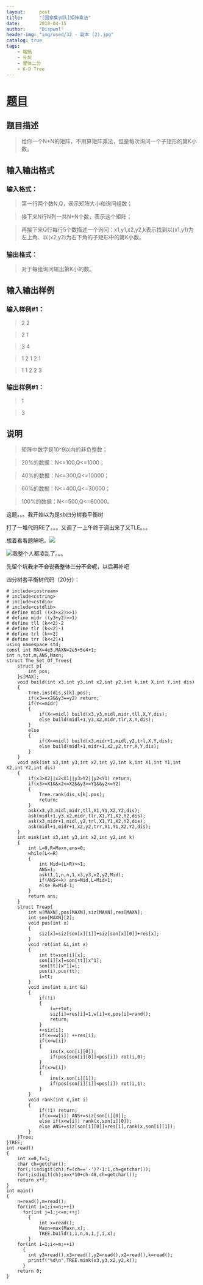 ```yaml
---
layout:     post
title:      "[国家集训队]矩阵乘法"
date:       2018-04-15
author:     "Dispwnl"
header-img: "img/used/32 - 副本 (2).jpg"
catalog: true
tags:
    - 瞎搞
    - 补坑
    - 整体二分
    - K-D Tree
---
```

# [题目](https://www.luogu.org/problemnew/show/P1527/)
## 题目描述
>给你一个N*N的矩阵，不用算矩阵乘法，但是每次询问一个子矩形的第K小数。

## 输入输出格式
### 输入格式：
>第一行两个数N,Q，表示矩阵大小和询问组数；

>接下来N行N列一共N*N个数，表示这个矩阵；

>再接下来Q行每行5个数描述一个询问：x1,y1,x2,y2,k表示找到以(x1,y1)为左上角、以(x2,y2)为右下角的子矩形中的第K小数。

### 输出格式：
>对于每组询问输出第K小的数。

## 输入输出样例
### 输入样例#1： 
>2 2

>2 1

>3 4

>1 2 1 2 1

>1 1 2 2 3

### 输出样例#1： 
>1

>3

## 说明
>矩阵中数字是10^9以内的非负整数；

>20%的数据：N<=100,Q<=1000；

>40%的数据：N<=300,Q<=10000；

>60%的数据：N<=400,Q<=30000；

>100%的数据：N<=500,Q<=60000。

这题。。。我开始以为是sb四分树套平衡树

打了一堆代码RE了。。。又调了一上午终于调出来了又TLE。。。

想着看看题解吧，![](/img/study/juzhenchengfa.jpg)

![](/img/423.jpg)我整个人都凌乱了。。。

先留个坑~~我才不会说我整体二分不会呢~~，以后再补吧

四分树套平衡树代码（20分）：
```
# include<iostream>
# include<cstring>
# include<cstdio>
# include<cstdlib>
# define midl ((x3+x2)>>1)
# define midr ((y3+y2)>>1)
# define tll (k<<2)-2
# define tlr (k<<2)-1
# define trl (k<<2)
# define trr (k<<2)+1
using namespace std;
const int MAX=4e5,MAXN=2e5+5e4+1;
int n,tot,m,ANS,Maxn;
struct The_Set_Of_Trees{
	struct p{
		int pos;
	}s[MAX];
	void build(int x3,int y3,int x2,int y2,int k,int X,int Y,int dis)
	{
		Tree.ins(dis,s[k].pos);
		if(x3==x2&&y3==y2) return;
		if(Y<=midr)
		{
			if(X<=midl) build(x3,y3,midl,midr,tll,X,Y,dis);
			else build(midl+1,y3,x2,midr,tlr,X,Y,dis);
		}
		else
		{
			if(X<=midl) build(x3,midr+1,midl,y2,trl,X,Y,dis);
			else build(midl+1,midr+1,x2,y2,trr,X,Y,dis);
		}
	}
	void ask(int x3,int y3,int x2,int y2,int k,int X1,int Y1,int X2,int Y2,int dis)
	{
		if(x3>X2||x2<X1||y3>Y2||y2<Y1) return;
		if(x3>=X1&&x2<=X2&&y3>=Y1&&y2<=Y2)
		{
			Tree.rank(dis,s[k].pos);
			return;
		}
		ask(x3,y3,midl,midr,tll,X1,Y1,X2,Y2,dis);
		ask(midl+1,y3,x2,midr,tlr,X1,Y1,X2,Y2,dis);
		ask(x3,midr+1,midl,y2,trl,X1,Y1,X2,Y2,dis);
		ask(midl+1,midr+1,x2,y2,trr,X1,Y1,X2,Y2,dis);
	}
	int mink(int x3,int y3,int x2,int y2,int k)
	{
		int L=0,R=Maxn,ans=0;
		while(L<=R)
		{
			int Mid=(L+R)>>1;
			ANS=1;
			ask(1,1,n,n,1,x3,y3,x2,y2,Mid);
			if(ANS<=k) ans=Mid,L=Mid+1;
			else R=Mid-1;
		}
		return ans;
	}
	struct Treap{
		int w[MAXN],pos[MAXN],siz[MAXN],res[MAXN];
		int son[MAXN][2];
		void pus(int x)
		{
			siz[x]=siz[son[x][1]]+siz[son[x][0]]+res[x];
		}
		void rot(int &i,int x)
		{
			int tt=son[i][x];
			son[i][x]=son[tt][x^1];
			son[tt][x^1]=i;
			pus(i),pus(tt);
			i=tt;
		}
		void ins(int x,int &i)
    	{
	       	if(!i)
   	    	{
   	   	 	    i=++tot;
   		        siz[i]=res[i]=1,w[i]=x,pos[i]=rand();
            	return;
        	}
        	++siz[i];
        	if(x==w[i]) ++res[i];
        	if(x<w[i])
        	{
            	ins(x,son[i][0]);
            	if(pos[son[i][0]]<pos[i]) rot(i,0);
        	}
        	if(x>w[i])
        	{
            	ins(x,son[i][1]);
            	if(pos[son[i][1]]<pos[i]) rot(i,1);
        	}
    	}
		void rank(int x,int i)
		{
			if(!i) return;
			if(x==w[i]) ANS+=siz[son[i][0]];
			else if(x<w[i]) rank(x,son[i][0]);
			else ANS+=siz[son[i][0]]+res[i],rank(x,son[i][1]);
		}
	}Tree;
}TREE;
int read()
{
	int x=0,f=1;
	char ch=getchar();
	for(;!isdigit(ch);f=(ch=='-')?-1:1,ch=getchar());
	for(;isdigit(ch);x=x*10+ch-48,ch=getchar());
	return x*f;
}
int main()
{
	n=read(),m=read();
	for(int i=1;i<=n;++i)
	  for(int j=1;j<=n;++j)
	    {
	    	int x=read();
	    	Maxn=max(Maxn,x);
	    	TREE.build(1,1,n,n,1,j,i,x);
		}
	for(int i=1;i<=m;++i)
	  {
	  	int y3=read(),x3=read(),y2=read(),x2=read(),k=read();
	  	printf("%d\n",TREE.mink(x3,y3,x2,y2,k));
	  }
	return 0;
}
```
